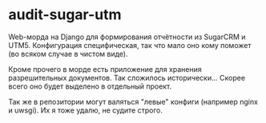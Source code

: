 # audit-sugar-utm
Web-морда на Django для формирования отчётности из SugarCRM и UTM5. Конфигурация специфическая, так что мало оно кому поможет (во всяком случае в чистом виде).

Кроме прочего в морде есть приложение для хранения разрешительных документов. Так сложилось исторически... Скорее всего оно будет выделено в отдельный проект.

Так же в репозитории могут валяться "левые" конфиги (например nginx и uwsgi). Их я тоже удалю, не судите строго.
